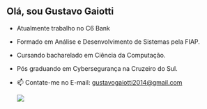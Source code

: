 ## Olá, sou Gustavo Gaiotti

- Atualmente trabalho no C6 Bank

- Formado em Análise e Desenvolvimento de Sistemas pela FIAP.

- Cursando bacharelado em Ciência da Computação.

-  Pós graduando em Cybersegurança na Cruzeiro do Sul.

- 📫 Contate-me no E-mail: gustavogaiotti2014@gmail.com  

 
  <div> 
  
  <a href="https://www.linkedin.com/in/gustavogaiotti/" target="_blank"><img src="https://img.shields.io/badge/-LinkedIn-%230077B5?style=for-the-badge&logo=linkedin&logoColor=white" target="_blank"></a> 

</div>
